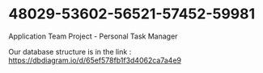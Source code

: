# 48029-53602-56521-57452-59981
Application Team Project - Personal Task Manager

Our database structure is in the link : https://dbdiagram.io/d/65ef578fb1f3d4062ca7a4e9
